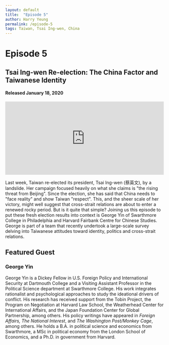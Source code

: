 ```yaml
---
layout: default
title:  "Episode 5"
author: Harry Yeung
permalink: /episode-5
tags: Taiwan, Tsai Ing-wen, China
---
```


# Episode 5
## Tsai Ing-wen Re-election: The China Factor and Taiwanese Identity
#### Released January 18, 2020

<iframe src="https://open.spotify.com/embed-podcast/episode/0YD2A0xdpvqjvzU1yGpR4p" width="100%" height="232" frameborder="0" allowtransparency="true" allow="encrypted-media"></iframe>

Last week, Taiwan re-elected its president, Tsai Ing-wen (蔡英文), by a landslide. Her campaign focused heavily on what she claims is "the rising threat from Beijing". Since the election, she has said that China needs to "face reality" and show Taiwan "respect". This, and the sheer scale of her victory, might well suggest that cross-strait relations are about to enter a renewed rocky period. But is it quite that simple? Joining us this episode to put these fresh election results into context is George Yin of Swarthmore College in Philadelphia and Harvard Fairbank Centre for Chinese Studies. George is part of a team that recently undertook a large-scale survey delving into Taiwanese attitudes toward identity, politics and cross-strait relations. 

## Featured Guest

### George Yin

George Yin is a Dickey Fellow in U.S. Foreign Policy and International Security at Dartmouth College and a Visiting Assistant Professor in the Political Science department at Swarthmore College. His work integrates rationalist and psychological approaches to study the ideational drivers of conflict. His research has received support from the Tobin Project, the Program on Negotiation at Harvard Law School, the Weatherhead Center for International Affairs, and the Japan Foundation Center for Global Partnership, among others. His policy writings have appeared in <i>Foreign Affairs, The National Interest</i>, and <i>The Washington Post/Monkey Cage</i>, among others. He holds a B.A. in political science and economics from Swarthmore, a MSc in political economy from the London School of Economics, and a Ph.D. in government from Harvard.

